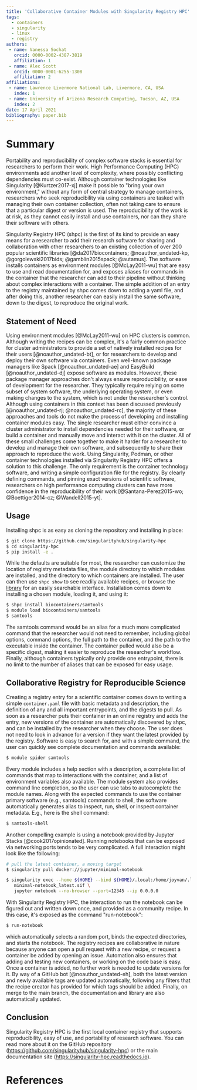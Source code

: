 ```yaml
---
title: 'Collaborative Container Modules with Singularity Registry HPC'
tags:
  - containers
  - singularity
  - linux
  - registry
authors:
 - name: Vanessa Sochat
   orcid: 0000-0002-4387-3819
   affiliation: 1
 - name: Alec Scott
   orcid: 0000-0001-6255-1308
   affiliation: 2
affiliations:
 - name: Lawrence Livermore National Lab, Livermore, CA, USA
   index: 1
 - name: University of Arizona Research Computing, Tucson, AZ, USA
   index: 2
date: 17 April 2021
bibliography: paper.bib
---
```


# Summary

Portability and reproducibility of complex software stacks is essential for researchers to perform their work. High Performance Computing (HPC) environments add another level of complexity, where possibly conflicting dependencies must co-exist. Although container technologies like Singularity [@Kurtzer2017-xj] make it possible to "bring your own environment," without any form of central strategy to manage containers, researchers who seek reproducibility via using containers are tasked with managing their own container collection, often not taking care to ensure that a particular digest or version is used. The reproducibility of the work is at risk, as they cannot easily install and use containers, nor can they share their software with others.

Singularity Registry HPC (shpc) is the first of its kind to provide an easy means for a researcher to add their research software for sharing and collaboration with other researchers to an existing collection of over 200 popular scientific libraries [@da2017biocontainers; @noauthor_undated-kp, @gorgolewski2017bids; @gamblin2015spack; @autamus]. The software installs containers as environment modules [@McLay2011-wu] that are easy to use and read documentation for, and exposes aliases for commands in the container that the researcher can add to their pipeline without thinking about complex interactions with a container. The simple addition of an entry to the registry maintained by shpc comes down to adding a yaml file, and after doing this, another researcher can easily install the same software, down to the digest, to reproduce the original work.


## Statement of Need

Using environment modules [@McLay2011-wu] on HPC clusters is common.
Although writing the recipes can be complex, it's a fairly common practice for cluster administrators to provide
a set of natively installed recipes for their users [@noauthor_undated-bt], or for researchers to develop and deploy their own software via containers. Even well-known package managers like Spack [@noauthor_undated-ae] and EasyBuild [@noauthor_undated-dj] expose software as modules. However, these package manager approaches don't always ensure reproducibility, or ease of development for the researcher. They typically require relying on some subset of system software, the underlying operating system, or even making changes to the system, which is not under the researcher's control. Although using containers in this context has been discussed previously [@noauthor_undated-rj; @noauthor_undated-rc], the majority of these approaches and tools do not make the process of developing and installing container modules easy. The single researcher must either convince a cluster administrator to install dependencies needed for their software, or build a container and manually move and interact with it on the cluster. All of these small challenges come together to make it harder for a researcher to develop and manage their own software, and subsequently to share their approach to reproduce the work. Using Singularity, Podman, or other container technologies installed via Singularity Registry HPC offers a solution to this challenge. The only requirement is the container technology software, and writing a simple configuration file for the registry. By clearly defining commands, and pinning exact versions of scientific software, researchers on high performance computing
clusters can have more confidence in the reproducibility of their work [@Santana-Perez2015-wo; @Boettiger2014-cz; @Wandell2015-yt].

## Usage

Installing shpc is as easy as cloning the repository and installing in place:

```bash
$ git clone https://github.com/singularityhub/singularity-hpc
$ cd singularity-hpc
$ pip install -e .
```

While the defaults are suitable for most, the researcher can customize the location
of registry metadata files, the module directory to which modules are installed, and the directory to which containers are installed.
The user can then use `shpc show` to see readily available recipes, or browse the [library](https://singularityhub.github.io/singularity-hpc/) for an easily searchable interface. Installation comes down to installing a chosen module, loading it, and using it:

```bash
$ shpc install biocontainers/samtools
$ module load biocontainers/samtools
$ samtools
```

The samtools command would be an alias for a much more complicated command that the researcher
would not need to remember, including global options, command options, the full path
to the container, and the path to the executable inside the container. The container
pulled would also be a specific digest, making it easier to reproduce the researcher's workflow.
Finally, although containers typically only provide one entrypoint, there is no limit
to the number of aliases that can be exposed for easy usage.


## Collaborative Registry for Reproducible Science

Creating a registry entry for a scientific container comes down to writing
a simple `container.yaml` file with basic metadata and description,
the definition of any and all important entrypoints, and the digests to pull.
As soon as a researcher puts their container in an online registry and adds the
entry, new versions of the container are automatically discovered by shpc,
and can be installed by the researcher when they choose.
The user does not need to look in advance for a version if they want the latest provided
by the registry. Software is easy to search for, and with a simple command, the user can quickly see complete
documentation and commands available:

```bash
$ module spider samtools
```

Every module includes a help section with a description,
a complete list of commands that map to interactions with the container,
and a list of environment variables also available.
The module system also provides command line completion, so the user can
use tabs to autocomplete the module names. Along with the expected commands to
use the container primary software (e.g., samtools) commands to shell,
the software automatically generates alias to inspect, run, shell, or inspect
container metadata. E.g., here is the shell command:

```bash
$ samtools-shell
```

Another compelling example is using a notebook provided by Jupyter Stacks [@cook2017opinionated].
Running notebooks that can be exposed via networking ports tends to be very complicated.
A full interaction might look like the following:

```bash
# pull the latest container, a moving target
$ singularity pull docker://jupyter/minimal-notebook

$ singularity exec --home ${HOME} --bind ${HOME}/.local:/home/joyvan/.local \
   minimal-notebook_latest.sif \
   jupyter notebook --no-browser --port=12345 --ip 0.0.0.0
```

With Singularity Registry HPC, the interaction to run the notebook can be figured
out and written down once, and provided as a community recipe. In this case, it's
exposed as the command "run-notebook":

```bash
$ run-notebook
```

which automatically selects a random port, binds the expected directories, and
starts the notebook. The registry recipes are collaborative in nature because anyone
can open a pull request with a new recipe, or request a container be added by opening
an issue. Automation also ensures that adding and testing new containers, or working on the
code base is easy. Once a container is added, no further work is needed to update
versions for it. By way of a GitHub bot [@noauthor_undated-eh], both the latest version and newly available tags are
updated automatically, following any filters that the recipe creator has provided for which tags should be added. Finally, on merge to the main branch, the documentation and library are also automatically updated.

## Conclusion

Singularity Registry HPC is the first local container registry that supports
reproducibility, easy of use, and portability of research software.
You can read more about it on the GitHub repository (https://github.com/singularityhub/singularity-hpc) or
the main documentation site (https://singularity-hpc.readthedocs.io).

# References
